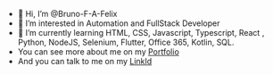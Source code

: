 - 👋 Hi, I’m @Bruno-F-A-Felix
- 👀 I’m interested in Automation and FullStack Developer
- 🌱 I’m currently learning HTML, CSS, Javascript, Typescript, React , Python, NodeJS, Selenium, Flutter, Office 365, Kotlin, SQL.
- You can see more about me on my <a href="https://bruno-f-a-felix.github.io/Portfolio/" target="_blank">Portfolio</a>
- And you can talk to me on my <a href="www.linkedin.com/in/bruno-felipe-andrade-felix-linkid">LinkId</a>

